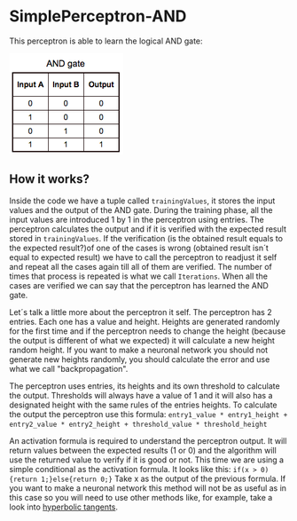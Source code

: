 # SimplePerceptron-AND
This perceptron is able to learn the logical AND gate:




![AND Gate](https://raw.githubusercontent.com/DavidLopezSaez/PythonSimplePerceptron-AND/master/Img/AND-Gate.png)

## How it works?
Inside the code we have a tuple called `trainingValues`, it stores the input values and the output of the AND gate.
During the training phase, all the input values are introduced 1 by 1 in the perceptron using entries. The perceptron calculates the output and if it is verified with the expected result stored in `trainingValues`. If the verification (is the obtained result equals to the expected result?)of one of the cases is wrong (obtained result isn´t equal to expected result) we have to call the perceptron to readjust it self and repeat all the cases again till all of them are verified. The number of times that process is repeated is what we call `Iterations`. When all the cases are verified we can say that the perceptron has learned the AND gate.

Let´s talk a little more about the perceptron it self. The perceptron has 2 entries. Each one has a value and height. Heights are generated randomly for the first time and if the perceptron needs to change the height (because the output is different of what we expected) it will calculate a new height random height. If you want to make a neuronal network you should not generate new heights randomly, you should calculate the error and use what we call "backpropagation".

The perceptron uses entries, its heights and its own threshold to calculate the output. Thresholds will always have a value of 1 and it will also has a designated height with the same rules of the entries heights. To calculate the output the perceptron use this formula:
`entry1_value * entry1_height + entry2_value * entry2_height + threshold_value * threshold_height`

An activation formula is required to understand the perceptron output. It will return values between the expected results (1 or 0) and the algorithm will use the returned value to verify if it is good or not.
This time we are using a simple conditional as the activation formula. It looks like this:
`if(x > 0){return 1;}else{return 0;}`
Take x as the output of the previous formula. If you want to make a neuronal network this method will not be as useful as in this case so you will need to use other methods like, for example, take a look into [hyperbolic tangents](https://en.wikipedia.org/wiki/Hyperbolic_function#Hyperbolic_tangent).
